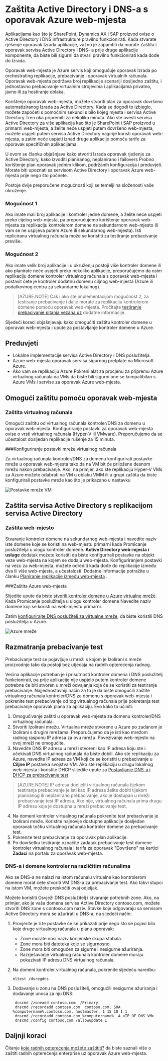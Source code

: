 <properties
    pageTitle="Zaštita Active Directory i DNS-a s oporavak Azure web-mjesta | Microsoft Azure"
    description="U ovom se članku opisuje kako implementirati rješenja za oporavak Izrada za Active Directory pomoću oporavak Azure web-mjesta."
    services="site-recovery"
    documentationCenter=""
    authors="prateek9us"
    manager="abhiag"
    editor=""/>

<tags
    ms.service="site-recovery"
    ms.devlang="na"
    ms.topic="article"
    ms.tgt_pltfrm="na"
    ms.workload="storage-backup-recovery"
    ms.date="08/31/2016"
    ms.author="pratshar"/>

# <a name="protect-active-directory-and-dns-with-azure-site-recovery"></a>Zaštita Active Directory i DNS-a s oporavak Azure web-mjesta

Aplikacijama kao što je SharePoint, Dynamics AX i SAP proizvod ovise o Active Directory i DNS infrastrukture pravilno funkcionirati. Kada stvarate rješenje oporavak Izrada aplikacije, važno je zapamtiti da morate Zaštita i oporavak servisa Active Directory i DNS- a prije druge aplikacije komponente, da biste bili sigurni da stvari pravilno funkcionirati kada dođe do Izrada.

Oporavak web-mjesta je Azure servis koji omogućuje oporavak Izrada po orchestrating replikacije, prebacivanje i oporavak virtualnih računala. Oporavak web-mjesta podržava broj replikacije scenariji dosljedno zaštitu, i jednostavno prebacivanje virtualnim strojevima i aplikacijama privatno, javno ili za hostiranje oblaka.

Korištenje oporavak web-mjesta, možete stvoriti plan za oporavak dovršeno automatiziranog Izrada za Active Directory. Kada se dogodi to izbjeglo, možete započeti s pomoćnim sekundi s bilo kojeg mjesta i servisa Active Directory Tren oka pripremiti za nekoliko minuta. Ako ste uvesti servisa Active Directory za više aplikacija kao što je SharePoint i SAP proizvod u primarni web-mjesta, a želite neće uspjeti putem dovršeno web-mjesta, možete uspjeti putem servisa Active Directory najprije koristi oporavak web-mjesta, a zatim neće uspjeti iznad druge aplikacije pomoću tarife za oporavak specifičnim aplikacijama.

U ovom se članku objašnjava kako stvoriti Izrada oporavak rješenje za Active Directory, kako izvoditi planiranog, neplanirano i failovers Probno korištenje plan oporavak jednim klikom, podržanih konfiguracija i preduvjeti.  Morate biti upoznati sa servisom Active Directory i oporavak Azure web-mjesta prije nego što počnete.

Postoje dvije preporučene mogućnosti koji se temelji na složenosti vaše okruženje.

### <a name="option-1"></a>Mogućnost 1

Ako imate mali broj aplikacije i kontroler jedne domene, a želite neće uspjeti preko cijelog web-mjesta, pa preporučujemo korištenje oporavak web-mjesta za replikaciju kontrolerom domene na sekundarnom web-mjesto (li vam se ne uspijeva putem Azure ili sekundarnog web-mjesta). Isti repliciranu virtualnog računala može se koristiti za testiranje prebacivanje previše.

### <a name="option-2"></a>Mogućnost 2

Ako imate velik broj aplikacije i u okruženju postoji više kontroler domene ili ako planirate neće uspjeti preko nekoliko aplikacije, preporučujemo da osim replikaciju domene kontroler virtualnog računala s oporavak web-mjesta i postavit ćete je kontroler dodatnu domenu ciljnog web-mjesta (Azure ili podatkovnog centra za sekundarne lokalnog).

>[AZURE.NOTE] Čak i ako ste implementacijom mogućnost 2, za testiranje prebacivanje i dalje morate za replikaciju kontrolerom domene pomoću oporavak web-mjesta. Pročitajte [testiranje prebacivanje pitanja vezana uz](#considerations-for-test-failover) dodatne informacije.


Sljedeći koraci objašnjavaju kako omogućiti zaštitu kontroler domene u oporavak web-mjesta i upute za postavljanje kontroler domene u Azure.


## <a name="prerequisites"></a>Preduvjeti

- Lokalne implementacije servisa Active Directory i DNS poslužitelja.
- Azure web-mjesta oporavak servisa sigurnog pretplate na Microsoft Azure.
- Ako vam se replikaciju Azure Pokreni alat za procjenu za pripremu Azure virtualnog računala na VMs da biste bili sigurni one se kompatibilan s Azure VMs i servise za oporavak Azure web-mjesta.


## <a name="enable-protection-using-site-recovery"></a>Omogući zaštitu pomoću oporavak web-mjesta


### <a name="protect-the-virtual-machine"></a>Zaštita virtualnog računala

Omogući zaštitu od virtualnog računala kontroler/DNS za domenu u oporavak web-mjesta. Konfiguriranje postavki za oporavak web-mjesta ovise o vrsti virtualnog računala (Hyper-V ili VMware). Preporučujemo da se učestalost dosljedan replikacije rušenje za 15 minuta.

###<a name="configure-virtual-machine-network-settings"></a>Konfiguriranje postavki mreže virtualnog računala

Za virtualnog računala kontroler/DNS za domenu konfigurirati postavke mreže u oporavak web-mjesta tako da na VM bit će priložene desnom mrežu nakon prebacivanje. Ako, na primjer, ako ste replikaciju Hyper-V VMs za Azure možete odabrati na VM u oblaku VMM ili u grupi zaštita da biste konfigurirali postavke mreže kao što je prikazano u nastavku

![Postavke mreže VM](./media/site-recovery-active-directory/VM-Network-Settings.png)

## <a name="protect-active-directory-with-active-directory-replication"></a>Zaštita servisa Active Directory s replikacijom servisa Active Directory

### <a name="site-to-site-protection"></a>Zaštita web-mjesto

Stvaranje kontroler domene na sekundarnog web-mjesta i navedite naziv iste domene koje se koristi na web-mjestu primarni kada Promicanje poslužitelja u ulogu kontroler domene. **Active Directory web-mjesta i usluge** dodatak možete koristiti da biste konfigurirali postavke na objekt veze web-mjesta na kojem se dodaju web-mjesta. Konfiguriranjem postavki na vezu za web-mjesta, možete odrediti kada dođe do replikacije između dva ili više web-mjesta, a učestalosti. Dodatne informacije potražite u članku [Planiranje replikacije između web-mjesta](https://technet.microsoft.com/library/cc731862.aspx) .

###<a name="site-to-azure-protection"></a>Zaštita Azure web-mjesta

Slijedite upute da biste [stvorili kontroler domene u Azure virtualne mreže](../active-directory/active-directory-install-replica-active-directory-domain-controller.md). Kada Promicanje poslužitelja u ulogu kontroler domene Navedite naziv domene koji se koristi na web-mjestu primarni.

Zatim [konfigurirajte DNS poslužitelj za virtualne mreže](../active-directory/active-directory-install-replica-active-directory-domain-controller.md#reconfigure-dns-server-for-the-virtual-network), da biste koristili DNS poslužitelja u Azure.

![Azure mreže](./media/site-recovery-active-directory/azure-network.png)

## <a name="test-failover-considerations"></a>Razmatranja prebacivanje test

Prebacivanje test se pojavljuje u mreži s kojom je Izolirani s mreže proizvodnje tako da postoji bez utjecaja na radnih opterećenja radnog.

Većina aplikacije potreban je i prisutnosti kontroler domena i DNS poslužitelj funkcionirati, pa prije aplikacije nije uspjelo putem kontroler domene potrebne će biti stvoren u mreži odvajanja koja će se koristiti za testiranje prebacivanje. Najjednostavniji način za to je da biste omogućili zaštite virtualnog računala kontroler/DNS za domenu s oporavak web-mjesta i pokrenite test prebacivanje od tog virtualnog računala prije pokretanja test prebacivanje oporavak plana za aplikaciju. Evo kako to učiniti:

1. Omogućivanje zaštiti u oporavak web-mjesta za domenu kontroler/DNS virtualnog računala.
2. Stvoriti Izolirani mrežu. Virtualna mreže stvorene u Azure po zadanom je Izolirani s drugim mrežama. Preporučujemo da je isti kao mrežom radnog rasponu IP adresa za ovu mrežu. Povezivanje web-mjesto na ovoj mreži ne omogućite.
3. Navedite DNS IP adresu u mreži stvoreni kao IP adresa koju ste i očekivali DNS virtualnog računala da biste dobili. Ako ste replikaciju za Azure, navedite IP adresa za VM koji će se koristiti u prebacivanje u **Ciljne IP** postavka svojstva VM. Ako ste replikaciju u drugu lokalnog web-mjesta i koristite DHCP slijedite upute za [Postavljanje DNS-a i DHCP za prebacivanje test](site-recovery-failover.md#prepare-dhcp)

>[AZURE.NOTE] IP adresa dodijeliti virtualnog računala tijekom testiranja prebacivanje je isti kao IP adresa želite dobiti tijekom planiranog ili neplanirano prebacivanje, ako je dostupan u mreži prebacivanje test IP adresa. Ako nije, virtualnog računala prima drugu IP adresu koja je dostupna u mreži prebacivanje test.

4. Na domeni kontroler virtualnog računala pokrenite test prebacivanje je Izolirani mreže. Koristite najnovije dostupne aplikacije dosljedan oporavak točku virtualnog računala kontroler domene za prebacivanje test. 
5. Pokrenite test prebacivanje za oporavak plan aplikacije.
6. Po dovršetku testiranje označite zadatak prebacivanje test domene kontroler virtualnog računala i tarifa za oporavak "Dovršeno" na kartici **Zadaci** na portalu za oporavak web-mjesta.

### <a name="dns-and-domain-controller-on-different-machines"></a>DNS-a i domene kontroler na različitim računalima

Ako se DNS-a ne nalazi na istom računalu virtualne kao kontrolerom domene morat ćete stvoriti VM DNS-a za prebacivanje test. Ako takvi stupci na istom VM, možete preskočiti ovaj odjeljak.

Možete koristiti Osvježi DNS poslužitelj i stvaranje potrebnih zone. Ako, na primjer, ako je vaša domena servisa Active Directory contoso.com, možete stvoriti DNS zone s contoso.com naziv. Stavke koje odgovaraju sa servisom Active Directory mora se ažurirati u DNS-a, na sljedeći način:

1. Provjerite je li te postavke će se prikazati prije nego što se pojavi bilo koje druge virtualnog računala u planu oporavak:

    - Zone morate nosi naziv korijenske skupa stabala.
    - Zone mora biti datoteka koje se sigurnosno.
    - Zone mora biti omogućen za sigurne i nesigurne ažuriranja.
    - Razrješavanje virtualnog računala kontroler domene moraju pokazivati IP adresu DNS virtualnog računala.

2. Na domeni kontroler virtualnog računala, pokrenite sljedeću naredbu:

    `nltest /dsregdns`

3. Dodavanje u zonu na DNS poslužitelj, omogućili nesigurne ažuriranja i dodavanje unosa za nju DNS:

        dnscmd /zoneadd contoso.com  /Primary
        dnscmd /recordadd contoso.com  contoso.com. SOA %computername%.contoso.com. hostmaster. 1 15 10 1 1
        dnscmd /recordadd contoso.com %computername%  A <IP_OF_DNS_VM>
        dnscmd /config contoso.com /allowupdate 1


## <a name="next-steps"></a>Daljnji koraci

Čitanje [koje radnih opterećenja možete zaštititi?](../site-recovery/site-recovery-workload.md) da biste saznali više o zaštiti radnih opterećenja enterprise uz oporavak Azure web-mjesta.
